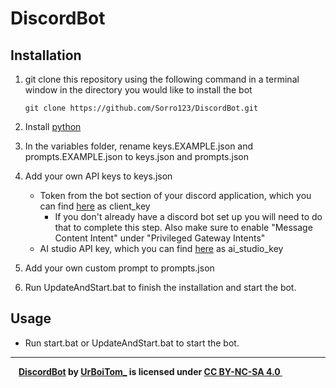 # DiscordBot

## Installation
1. git clone this repository using the following command in a terminal window in the directory you would like to install the bot

    ```
    git clone https://github.com/Sorro123/DiscordBot.git
    ```
2. Install [python](https://www.python.org/downloads/)
3. In the variables folder, rename keys.EXAMPLE.json and prompts.EXAMPLE.json to keys.json and prompts.json
4. Add your own API keys to keys.json
    - Token from the bot section of your discord application, which you can find [here](https://discord.com/developers/applications) as client_key
        - If you don't already have a discord bot set up you will need to do that to complete this step. Also make sure to enable "Message Content Intent" under "Privileged Gateway Intents"
    - AI studio API key, which you can find [here](https://aistudio.google.com/app/u/0/apikey) as ai_studio_key
5. Add your own custom prompt to prompts.json
6. Run UpdateAndStart.bat to finish the installation and start the bot.
## Usage
- Run start.bat or UpdateAndStart.bat to start the bot.
***
<div align="center"><strong><a href="https://github.com/Sorro123/DiscordBot">DiscordBot</a> by <a href="https://github.com/Sorro123">UrBoiTom_</a> is licensed under <a href="https://creativecommons.org/licenses/by-nc-sa/4.0/?ref=chooser-v1">CC BY-NC-SA 4.0 <img src="https://mirrors.creativecommons.org/presskit/icons/cc.svg?ref=chooser-v1" width="14"/><img src="https://mirrors.creativecommons.org/presskit/icons/by.svg?ref=chooser-v1" width="14"/><img src="https://mirrors.creativecommons.org/presskit/icons/nc.svg?ref=chooser-v1" width="14"/><img src="https://mirrors.creativecommons.org/presskit/icons/sa.svg?ref=chooser-v1" width="14"/></a></strong></div>
